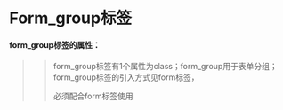 # **Form\_group标签**

#### **form\_group标签的属性：**

> > form\_group标签有1个属性为class；form\_group用于表单分组；form\_group标签的引入方式见form标签，
> >
> > 必须配合form标签使用



